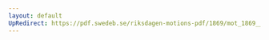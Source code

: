 ```yaml
---
layout: default
UpRedirect: https://pdf.swedeb.se/riksdagen-motions-pdf/1869/mot_1869__ak__00003/mot_1869__ak__00003_002.pdf
---
```

